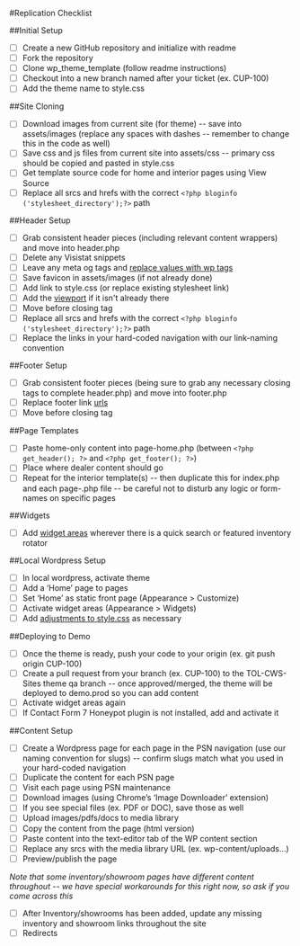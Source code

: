 #Replication Checklist

##Initial Setup
- [ ] Create a new GitHub repository and initialize with readme
- [ ] Fork the repository
- [ ] Clone wp_theme_template (follow readme instructions)
- [ ] Checkout into a new branch named after your ticket (ex. CUP-100)
- [ ] Add the theme name to style.css

##Site Cloning
- [ ] Download images from current site (for theme) -- save into assets/images (replace any spaces with dashes -- remember to change this in the code as well)
- [ ] Save css and js files from current site into assets/css -- primary css should be copied and pasted in style.css
- [ ] Get template source code for home and interior pages using View Source
- [ ] Replace all srcs and hrefs with the correct `<?php bloginfo ('stylesheet_directory');?>` path

##Header Setup
- [ ] Grab consistent header pieces (including relevant content wrappers) and move into header.php
- [ ] Delete any Visistat snippets
- [ ] Leave any meta og tags and [replace values with wp tags](https://github.dominionenterprises.com/jaclyn-smith/wp-theme-template/blob/master/docs/SNIPPETS.md#meta-tag-replacement)
- [ ] Save favicon in assets/images (if not already done)
- [ ] Add link to style.css (or replace existing stylesheet link)
- [ ] Add the [viewport](https://github.dominionenterprises.com/jaclyn-smith/wp-theme-template/blob/master/docs/SNIPPETS.md#viewport) if it isn't already there
- [ ] Move <?php wp_head();?> before closing </head> tag
- [ ] Replace all srcs and hrefs with the correct `<?php bloginfo ('stylesheet_directory');?>` path
- [ ] Replace the links in your hard-coded navigation with our link-naming convention

##Footer Setup
- [ ] Grab consistent footer pieces (being sure to grab any necessary closing tags to complete header.php) and move into footer.php
- [ ] Replace footer link [urls](https://github.dominionenterprises.com/jaclyn-smith/wp-theme-template/blob/master/docs/SNIPPETS.md#footer-urls)
- [ ] Move <?php wp_footer();?> before closing </body> tag

##Page Templates
- [ ] Paste home-only content into page-home.php (between `<?php get_header(); ?>` and `<?php get_footer(); ?>`)
- [ ] Place <?php do_action( 'cws_content' ); ?> where dealer content should go
- [ ] Repeat for the interior template(s) -- then duplicate this for index.php and each page-.php file -- be careful not to disturb any logic or form-names on specific pages

##Widgets
- [ ] Add [widget areas](https://github.dominionenterprises.com/jaclyn-smith/wp-theme-template/blob/master/docs/SNIPPETS.md#widget-areas) wherever there is a quick search or featured inventory rotator

##Local Wordpress Setup
- [ ] In local wordpress, activate theme
- [ ] Add a ‘Home’ page to pages
- [ ] Set ‘Home’ as static front page (Appearance > Customize)
- [ ] Activate widget areas (Appearance > Widgets)
- [ ] Add [adjustments to style.css](https://github.dominionenterprises.com/jaclyn-smith/wp-theme-template/blob/master/docs/SNIPPETS.md#featured-inventory-style-adjustments) as necessary

##Deploying to Demo
- [ ] Once the theme is ready, push your code to your origin (ex. git push origin CUP-100)
- [ ] Create a pull request from your branch (ex. CUP-100) to the TOL-CWS-Sites theme qa branch -- once approved/merged, the theme will be deployed to demo.prod so you can add content
- [ ] Activate widget areas again
- [ ] If Contact Form 7 Honeypot plugin is not installed, add and activate it

##Content Setup
- [ ] Create a Wordpress page for each page in the PSN navigation (use our naming convention for slugs) -- confirm slugs match what you used in your hard-coded navigation
- [ ] Duplicate the content for each PSN page
- [ ] Visit each page using PSN maintenance
- [ ] Download images (using Chrome’s ‘Image Downloader’ extension)
- [ ] If you see special files (ex. PDF or DOC), save those as well
- [ ] Upload images/pdfs/docs to media library
- [ ] Copy the content from the page (html version)
- [ ] Paste content into the text-editor tab of the WP content section
- [ ] Replace any srcs with the media library URL (ex. wp-content/uploads…)
- [ ] Preview/publish the page

*Note that some inventory/showroom pages have different content throughout -- we have special workarounds for this right now, so ask if you come across this*
- [ ] After Inventory/showrooms has been added, update any missing inventory and showroom links throughout the site
- [ ] Redirects
